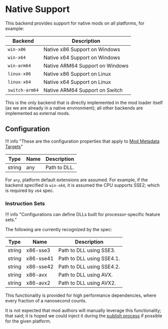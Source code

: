 ﻿# Native Support

This backend provides support for native mods on all platforms, for example:

| Backend        | Description                     |
|----------------|---------------------------------|
| `win-x86`      | Native x86 Support on Windows   |
| `win-x64`      | Native x64 Support on Windows   |
| `win-arm64`    | Native ARM64 Support on Windows |
| `linux-x86`    | Native x86 Support on Linux     |
| `linux-x64`    | Native x64 Support on Linux     |
| `switch-arm64` | Native ARM64 Support on Switch  |

This is the only backend that is directly implemented in the mod loader itself (as we are already in a native environment);
all other backends are implemented as external mods.

## Configuration

!!! info "These are the configuration properties that apply to [Mod Metadata Targets][mod-metadata-targets]"

| Type   | Name | Description  |
|--------|------|--------------|
| string | any  | Path to DLL. |

For `any`, platform default extensions are assumed.
For example, if the backend specified is `win-x64`, it is assumed the CPU supports SSE2; which is required by `x64` spec.

### Instruction Sets

!!! info "Configurations can define DLLs built for processor-specific feature sets."

The following are currently recognized by the spec:

| Type   | Name      | Description               |
|--------|-----------|---------------------------|
| string | x86-sse3  | Path to DLL using SSE3.   |
| string | x86-sse41 | Path to DLL using SSE4.1. |
| string | x86-sse42 | Path to DLL using SSE4.2. |
| string | x86-avx   | Path to DLL using AVX.    |
| string | x86-avx2  | Path to DLL using AVX2.   |

This functionality is provided for high performance dependencies, where every fraction of a nanosecond counts.

It is not expected that mod authors will manually leverage this functionality; that said; it is hoped we could inject it
during the [publish process][mod-publishing] if possible for the given platform.

[mod-metadata-targets]: ../../Server/Configurations/Mod-Metadata.md#targets
[mod-publishing]: ../Mod-Publishing.md